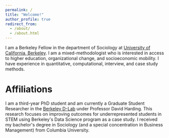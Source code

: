 ```yaml
---
permalink: /
title: "Welcome!"
author_profile: true
redirect_from: 
  - /about/
  - /about.html
---
```


I am a Berkeley Fellow in the department of Sociology at [University of California, Berkeley](https://sociology.berkeley.edu/graduate-student/jacqueline-brown). I am a mixed-methodologist who is interested in access to higher education, organizational change, and socioeconomic mobility. I have experience in quantitative, computational, interview, and case study methods. 

Affiliations
======
I am a third-year PhD student and am currently a Graduate Student Researcher in the [Berkeley D-Lab](https://dlab.berkeley.edu/home) under Professor David Harding. This research focuses on improving outcomes for underrepresented students in STEM using Berkeley's Data Science program as a case study. I received my bachelor's degree in Sociology (and a special concentration in Business Management) from Columbia University. 

